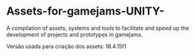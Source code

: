 # Assets-for-gamejams-UNITY-
A compilation of assets, systems and tools to facilitate and speed up the development of projects and prototypes in gamejams.

Versão usada para criação dos assets: 18.4.15f1
